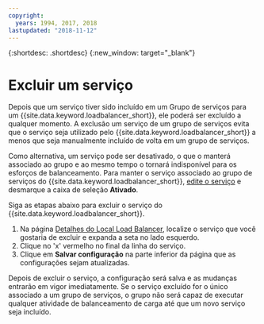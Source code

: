 ```yaml
---
copyright:
  years: 1994, 2017, 2018
lastupdated: "2018-11-12"
---
```


{:shortdesc: .shortdesc}
{:new_window: target="_blank"}

# Excluir um serviço 

Depois que um serviço tiver sido incluído em um Grupo de serviços para um
{{site.data.keyword.loadbalancer_short}}, ele poderá ser excluído a qualquer
momento. A exclusão um serviço de um grupo de serviços evita que o serviço seja utilizado
pelo {{site.data.keyword.loadbalancer_short}} a menos que seja manualmente
incluído de volta em um grupo de serviços. 

Como alternativa, um serviço pode ser desativado, o que o manterá associado
ao grupo e ao mesmo tempo o tornará indisponível para os esforços de balanceamento. Para
manter o serviço associado ao grupo de serviços do
{{site.data.keyword.loadbalancer_short}},
[edite o serviço](edit-service-load-balancer.html) e
desmarque a caixa de seleção **Ativado**. 

Siga as etapas abaixo para excluir o serviço do
{{site.data.keyword.loadbalancer_short}}.

1. Na página [Detalhes do Local Load
Balancer](view-all-load-balancers.html), localize o serviço que você gostaria de excluir e expanda a seta no lado
esquerdo.
2. Clique no 'x' vermelho no final da linha do serviço.
3. Clique em **Salvar configuração** na parte inferior da
página que as configurações sejam atualizadas.

Depois de excluir o serviço, a configuração será salva e as mudanças entrarão em
vigor imediatamente. Se o serviço excluído for o único associado a um grupo de serviços,
o grupo não será capaz de executar qualquer atividade de balanceamento de carga até que
um novo serviço seja incluído.
